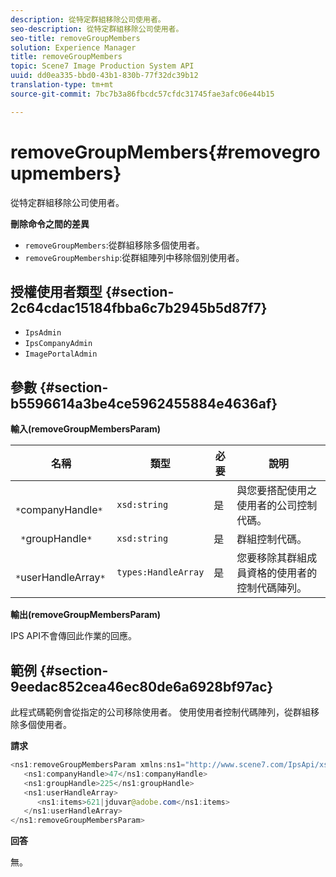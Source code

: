 ```yaml
---
description: 從特定群組移除公司使用者。
seo-description: 從特定群組移除公司使用者。
seo-title: removeGroupMembers
solution: Experience Manager
title: removeGroupMembers
topic: Scene7 Image Production System API
uuid: dd0ea335-bbd0-43b1-830b-77f32dc39b12
translation-type: tm+mt
source-git-commit: 7bc7b3a86fbcdc57cfdc31745fae3afc06e44b15

---
```



# removeGroupMembers{#removegroupmembers}

從特定群組移除公司使用者。

**刪除命令之間的差異**

* `removeGroupMembers`:從群組移除多個使用者。
* `removeGroupMembership`:從群組陣列中移除個別使用者。

## 授權使用者類型 {#section-2c64cdac15184fbba6c7b2945b5d87f7}

* `IpsAdmin`
* `IpsCompanyAdmin`
* `ImagePortalAdmin`

## 參數 {#section-b5596614a3be4ce5962455884e4636af}

**輸入(removeGroupMembersParam)**

| 名稱 | 類型 | 必要 | 說明 |
|---|---|---|---|
| ` *`companyHandle`*` | `xsd:string` | 是 | 與您要搭配使用之使用者的公司控制代碼。 |
| ` *`groupHandle`*` | `xsd:string` | 是 | 群組控制代碼。 |
| ` *`userHandleArray`*` | `types:HandleArray` | 是 | 您要移除其群組成員資格的使用者的控制代碼陣列。 |

**輸出(removeGroupMembersParam)**

IPS API不會傳回此作業的回應。

## 範例 {#section-9eedac852cea46ec80de6a6928bf97ac}

此程式碼範例會從指定的公司移除使用者。 使用使用者控制代碼陣列，從群組移除多個使用者。

**請求**

```java
<ns1:removeGroupMembersParam xmlns:ns1="http://www.scene7.com/IpsApi/xsd">
   <ns1:companyHandle>47</ns1:companyHandle>
   <ns1:groupHandle>225</ns1:groupHandle>
   <ns1:userHandleArray>
      <ns1:items>621|jduvar@adobe.com</ns1:items>
   </ns1:userHandleArray>
</ns1:removeGroupMembersParam>
```

**回答**

無。
